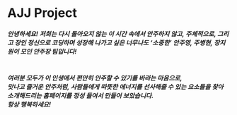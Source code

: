 # AJJ Project

##### 안녕하세요! 저희는 다시 돌아오지 않는 이 시간 속에서 안주하지 않고, 주체적으로, 그리고 장인 정신으로 코딩하며 성장해 나가고 싶은 너무나도 ‘소중한’ 안주영, 주병현, 장지원이 모인 안주장 팀입니다!<br><br>
##### 여러분 모두가 이 인생에서 편안히 안주할 수 있기를 바라는 마음으로,<br>맛나고 즐거운 안주처럼, 사람들에게 따뜻한 에너지를 선사해줄 수 있는 요소들을 찾아<br>소개해드리는 홈페이지를 정성 들여서 만들어 보았습니다.<br>항상 행복하세요!